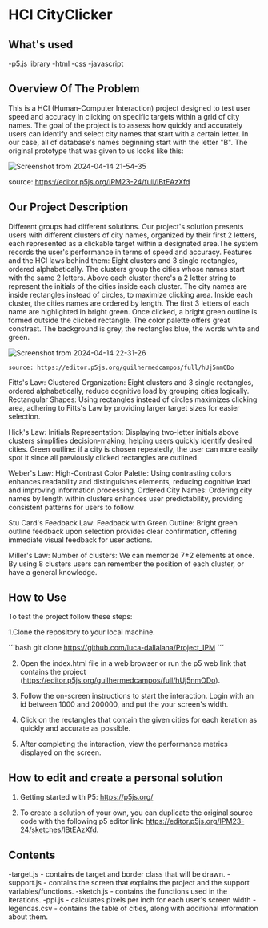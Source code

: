 # HCI CityClicker

## What's used

-p5.js library 
-html
-css
-javascript

## Overview Of The Problem

This is a HCI (Human-Computer Interaction) project designed to test user speed and accuracy in clicking on specific targets within a grid of city names. The goal of the project is to assess how quickly and accurately users can identify and select city names that start with a certain letter. In our case, all of database's names beginning start with the letter "B".
The original prototype that was given to us looks like this:

  ![Screenshot from 2024-04-14 21-54-35](https://github.com/luca-dallalana/Project_IPM/assets/110358692/ca8da6ae-9491-4130-8545-02eb9f2209c2)

  source: https://editor.p5js.org/IPM23-24/full/lBtEAzXfd
  

## Our Project Description

Different groups had different solutions. Our project's solution presents users with different clusters of city names, organized by their first 2 letters, each represented as a clickable target within a designated area.The system records the user's performance in terms of speed and accuracy.
Features and the HCI laws behind them:
    Eight clusters and 3 single rectangles, ordered alphabetically. The clusters group the cities whose names start with the same 2 letters. 
    Above each cluster there's a 2 letter string to represent the initials of the cities inside each cluster.
    The city names are inside rectangles instead of circles, to maximize clicking area.
    Inside each cluster, the cities names are ordered by length.
    The first 3 letters of each name are highlighted in bright green.
    Once clicked, a bright green outline is formed outside the clicked rectangle.
    The color palette offers great constrast. The background is grey, the rectangles blue, the words white and green.


![Screenshot from 2024-04-14 22-31-26](https://github.com/luca-dallalana/Project_IPM/assets/110358692/4f32b450-1d37-4a2a-b9e8-1107f71c6a11)

    source: https://editor.p5js.org/guilhermedcampos/full/hUj5nmODo

Fitts's Law:
    Clustered Organization: Eight clusters and 3 single rectangles, ordered alphabetically, reduce cognitive load by grouping cities logically.
    Rectangular Shapes: Using rectangles instead of circles maximizes clicking area, adhering to Fitts's Law by providing larger target sizes for easier selection.

Hick's Law:
    Initials Representation: Displaying two-letter initials above clusters simplifies decision-making, helping users quickly identify desired cities.
    Green outline: if a city is chosen repeatedly, the user can more easily spot it since all previously clicked rectangles are outlined.

Weber's Law:
    High-Contrast Color Palette: Using contrasting colors enhances readability and distinguishes elements, reducing cognitive load and improving information processing.
    Ordered City Names: Ordering city names by length within clusters enhances user predictability, providing consistent patterns for users to follow.
    
Stu Card's Feedback Law:
    Feedback with Green Outline: Bright green outline feedback upon selection provides clear confirmation, offering immediate visual feedback for user actions.

Miller's Law:
    Number of clusters: We can memorize 7±2 elements at once. By using 8 clusters users can remember the position of each cluster, or have a general knowledge.

## How to Use
To test the project follow these steps:

1.Clone the repository to your local machine.

  ´´´bash
  git clone https://github.com/luca-dallalana/Project_IPM
  ´´´

2.  Open the index.html file in a web browser or run the p5 web link that contains the project (https://editor.p5js.org/guilhermedcampos/full/hUj5nmODo).

3. Follow the on-screen instructions to start the interaction. Login with an id between 1000 and 200000, and put the your screen's width.

4. Click on the rectangles that contain the given cities for each iteration as quickly and accurate as possible.

5. After completing the interaction, view the performance metrics displayed on the screen.

## How to edit and create a personal solution

1. Getting started with P5: https://p5js.org/

2. To create a solution of your own, you can duplicate the original source code with the following p5 editor link: https://editor.p5js.org/IPM23-24/sketches/lBtEAzXfd.

## Contents

  -target.js - contains de target and border class that will be drawn.
  -support.js - contains the screen that explains the project and the support variables/functions.
  -sketch.js - contains the functions used in the iterations.
  -ppi.js - calculates pixels per inch for each user's screen width
  -legendas.csv - contains the table of cities, along with additional information about them.
  


    

  
